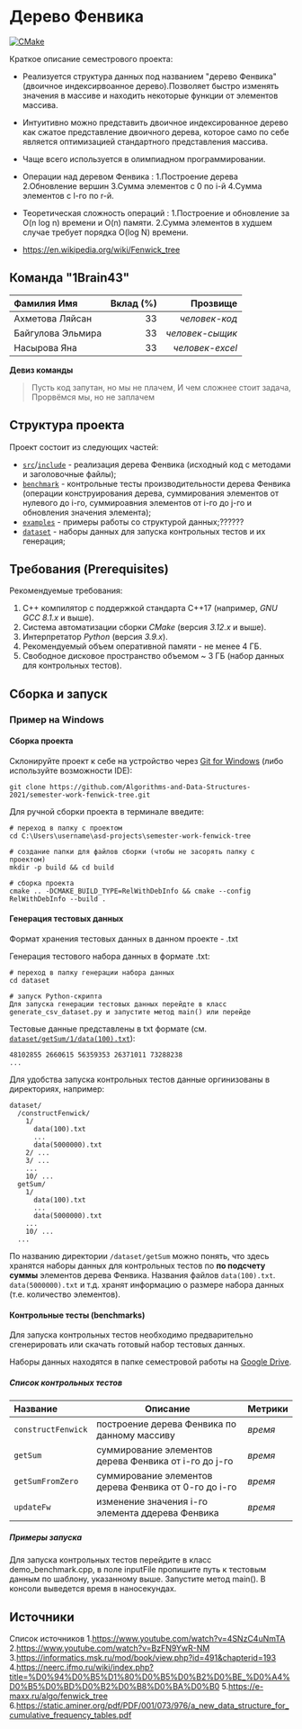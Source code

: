 # Дерево Фенвика

[![CMake](https://github.com/Algorithms-and-Data-Structures-2021/semester-work-template/actions/workflows/cmake.yml/badge.svg)](https://github.com/Algorithms-and-Data-Structures-2021/semester-work-template/actions/workflows/cmake.yml)


Краткое описание семестрового проекта:

- Реализуется структура данных под названием "дерево Фенвика" (двоичное индексирвоанное дерево).Позволяет быстро изменять значения в массиве и находить некоторые функции от элементов массива.

- Интуитивно  можно представить двоичное индексированное дерево как сжатое представление двоичного дерева, которое само по себе является оптимизацией стандартного представления массива.

- Чаще всего используется в олимпиадном программировании.

- Операции над деревом Фенвика : 
   1.Построение дерева
   2.Обновление вершин
   3.Сумма элементов с 0 по i-й
   4.Cумма элементов с l-го по r-й.
   
- Теоретическая сложность операций :
   1.Построение и обновление за O(n log n) времени и O(n) памяти.
   2.Сумма элементов  в худшем случае требует порядка O(log N) времени.

- https://en.wikipedia.org/wiki/Fenwick_tree

## Команда "1Brain43"


| Фамилия Имя      | Вклад (%) | Прозвище              |
| :---             |   ---:    |  ---:                 |
| Ахметова Ляйсан  | 33        |  _человек-код_        |
| Байгулова Эльмира| 33        |  _человек-сыщик_      |
| Насырова Яна     | 33        |  _человек-excel_      |

**Девиз команды**
> Пусть код запутан, но мы не плачем,
> И чем сложнее стоит задача,
> Прорвёмся мы, но не заплачем

## Структура проекта

Проект состоит из следующих частей:

- [`src`](src)/[`include`](include) - реализация дерева Фенвика (исходный код с методами и заголовочные файлы);
- [`benchmark`](benchmark) - контрольные тесты производительности дерева Фенвика (операции конструирования дерева, суммирования элементов от нулевого до i-го,
  суммироавния элементов от i-го до j-го и обновления значения элемента);
- [`examples`](examples) - примеры работы со структурой данных;??????
- [`dataset`](dataset) - наборы данных для запуска контрольных тестов и их генерация;

## Требования (Prerequisites) 

Рекомендуемые требования:

1. С++ компилятор c поддержкой стандарта C++17 (например, _GNU GCC 8.1.x_ и выше).
2. Система автоматизации сборки _CMake_ (версия _3.12.x_ и выше).
3. Интерпретатор _Python_ (версия _3.9.x_).
4. Рекомендуемый объем оперативной памяти - не менее 4 ГБ.
5. Свободное дисковое пространство объемом ~ 3 ГБ (набор данных для контрольных тестов).

## Сборка и запуск

### Пример на Windows

#### Сборка проекта

Склонируйте проект к себе на устройство через [Git for Windows](https://gitforwindows.org/) (либо используйте
возможности IDE):

```shell
git clone https://github.com/Algorithms-and-Data-Structures-2021/semester-work-fenwick-tree.git
```

Для ручной сборки проекта в терминале введите:

```shell
# переход в папку с проектом
cd C:\Users\username\asd-projects\semester-work-fenwick-tree

# создание папки для файлов сборки (чтобы не засорять папку с проектом) 
mkdir -p build && cd build 

# сборка проекта
cmake .. -DCMAKE_BUILD_TYPE=RelWithDebInfo && cmake --config RelWithDebInfo --build . 
```

#### Генерация тестовых данных

Формат хранения тестовых данных в данном проекте - .txt


Генерация тестового набора данных в
формате .txt:

```shell
# переход в папку генерации набора данных
cd dataset

# запуск Python-скрипта
Для запуска генерации тестовых данных перейдте в класс generate_csv_dataset.py и запустите метод main() или перейде
```

Тестовые данные представлены в txt формате (см.
[`dataset/getSum/1/data(100).txt`](dataset/getSum/1/data(100).txt)):

```
48102855 2660615 56359353 26371011 73288238
...
```

Для удобства запуска контрольных тестов данные оргинизованы в директориях, например:

```shell
dataset/
  /constructFenwick/
    1/
      data(100).txt
      ...
      data(5000000).txt
    2/ ...
    3/ ...
    ...
    10/ ...
  getSum/
    1/
      data(100).txt
      ...
      data(5000000).txt
    ...
    10/ ...
  ...
```

По названию директории `/dataset/getSum` можно понять, что здесь хранятся наборы данных для контрольных тестов по
**по подсчету суммы** элементов дерева Фенвика. Названия файлов `data(100).txt`. `data(5000000).txt` и т.д. хранят информацию о размере набора данных (т.е. количество элементов). 

#### Контрольные тесты (benchmarks)

Для запуска контрольных тестов необходимо предварительно сгенерировать или скачать готовый набор тестовых данных.

Наборы данных находятся в папке семестровой
работы на [Google Drive](https://drive.google.com/drive/folders/13HUCf5TdwEJQKBFji4icyDiecBpnk8SL).

##### Список контрольных тестов

| Название                  | Описание                                | Метрики         |
| :---                      | ---                                     | :---            |
| `constructFenwick`        | построение дерева Фенвика по данному массиву   | _время_         |
| `getSum`                  | суммирование элементов дерева Фенвика от i-го до j-го   | _время_ |
| `getSumFromZero`          | суммирование элементов дерева Фенвика от 0-го до i-го   | _время_ |
| `updateFw`                | изменение значения i-го элемента ддерева Фенвика   | _время_      |

##### Примеры запуска

Для запуска контрольных тестов перейдите в класс demo_benchmark.cpp, в поле inputFile пропишите путь к тестовым данным по шаблону, указанному выше. Запустите метод main(). В консоли выведется время в наносекундах.

## Источники

Список источников
1.https://www.youtube.com/watch?v=4SNzC4uNmTA
2.https://www.youtube.com/watch?v=BzFN9YwR-NM
3.https://informatics.msk.ru/mod/book/view.php?id=491&chapterid=193
4.https://neerc.ifmo.ru/wiki/index.php?title=%D0%94%D0%B5%D1%80%D0%B5%D0%B2%D0%BE_%D0%A4%D0%B5%D0%BD%D0%B2%D0%B8%D0%BA%D0%B0
5.https://e-maxx.ru/algo/fenwick_tree
6.https://static.aminer.org/pdf/PDF/001/073/976/a_new_data_structure_for_cumulative_frequency_tables.pdf
